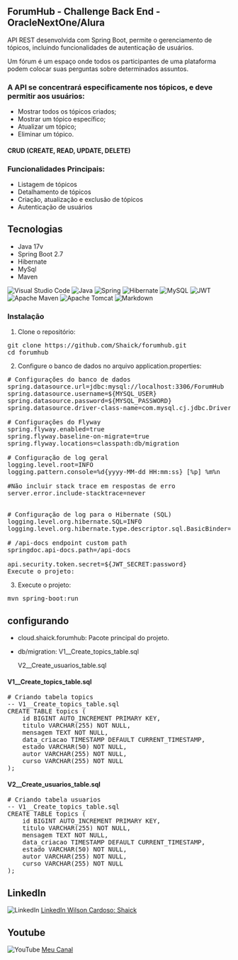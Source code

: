 ## ForumHub - Challenge Back End - OracleNextOne/Alura

<P>API REST desenvolvida com Spring Boot, permite o gerenciamento de tópicos, incluindo funcionalidades de autenticação de usuários.

Um fórum é um espaço onde todos os participantes de uma plataforma podem colocar suas perguntas sobre determinados assuntos.
</P>

### A API se concentrará especificamente nos tópicos, e deve permitir aos usuários:

* Mostrar todos os tópicos criados;
* Mostrar um tópico específico;
* Atualizar um tópico;
* Eliminar um tópico.

#### CRUD (CREATE, READ, UPDATE, DELETE)

### Funcionalidades Principais:
* Listagem de tópicos
* Detalhamento de tópicos
* Criação, atualização e exclusão de tópicos
* Autenticação de usuários

## Tecnologias
<ul>
<li>Java 17v</li>
<li>Spring Boot 2.7</li>
<li>Hibernate</li>
<li>MySql</li>
<li>Maven</li>
</ul>

![Visual Studio Code](https://img.shields.io/badge/Visual%20Studio%20Code-0078d7.svg?style=for-the-badge&logo=visual-studio-code&logoColor=white)
![Java](https://img.shields.io/badge/java-%23ED8B00.svg?style=for-the-badge&logo=openjdk&logoColor=white)
![Spring](https://img.shields.io/badge/spring-%236DB33F.svg?style=for-the-badge&logo=spring&logoColor=white)
![Hibernate](https://img.shields.io/badge/Hibernate-59666C?style=for-the-badge&logo=Hibernate&logoColor=white)
![MySQL](https://img.shields.io/badge/mysql-4479A1.svg?style=for-the-badge&logo=mysql&logoColor=white)
![JWT](https://img.shields.io/badge/JWT-black?style=for-the-badge&logo=JSON%20web%20tokens)
![Apache Maven](https://img.shields.io/badge/Apache%20Maven-C71A36?style=for-the-badge&logo=Apache%20Maven&logoColor=white)
![Apache Tomcat](https://img.shields.io/badge/apache%20tomcat-%23F8DC75.svg?style=for-the-badge&logo=apache-tomcat&logoColor=black)
![Markdown](https://img.shields.io/badge/markdown-%23000000.svg?style=for-the-badge&logo=markdown&logoColor=white)

### Instalação
1. Clone o repositório:

<pre>
git clone https://github.com/Shaick/forumhub.git
cd forumhub
</pre>

2. Configure o banco de dados no arquivo application.properties:

<pre>
# Configurações do banco de dados
spring.datasource.url=jdbc:mysql://localhost:3306/ForumHub
spring.datasource.username=${MYSQL_USER}
spring.datasource.password=${MYSQL_PASSWORD}
spring.datasource.driver-class-name=com.mysql.cj.jdbc.Driver

# Configurações do Flyway
spring.flyway.enabled=true
spring.flyway.baseline-on-migrate=true
spring.flyway.locations=classpath:db/migration

# Configuração de log geral
logging.level.root=INFO
logging.pattern.console=%d{yyyy-MM-dd HH:mm:ss} [%p] %m%n

#Não incluir stack trace em respostas de erro
server.error.include-stacktrace=never


# Configuração de log para o Hibernate (SQL)
logging.level.org.hibernate.SQL=INFO
logging.level.org.hibernate.type.descriptor.sql.BasicBinder=TRACE

# /api-docs endpoint custom path
springdoc.api-docs.path=/api-docs

api.security.token.secret=${JWT_SECRET:password}
Execute o projeto:
</pre>

3. Execute o projeto:
<pre>mvn spring-boot:run</pre>

## configurando

* cloud.shaick.forumhub: Pacote principal do projeto.
- db/migration:
	 V1__Create_topics_table.sql
	 
	 V2__Create_usuarios_table.sql

#### V1__Create_topics_table.sql
<pre>
# Criando tabela topics
-- V1__Create_topics_table.sql
CREATE TABLE topics (
    id BIGINT AUTO_INCREMENT PRIMARY KEY,
    titulo VARCHAR(255) NOT NULL,
    mensagem TEXT NOT NULL,
    data_criacao TIMESTAMP DEFAULT CURRENT_TIMESTAMP,
    estado VARCHAR(50) NOT NULL,
    autor VARCHAR(255) NOT NULL,
    curso VARCHAR(255) NOT NULL
);
</pre>

#### V2__Create_usuarios_table.sql
<pre>
# Criando tabela usuarios
-- V1__Create_topics_table.sql
CREATE TABLE topics (
    id BIGINT AUTO_INCREMENT PRIMARY KEY,
    titulo VARCHAR(255) NOT NULL,
    mensagem TEXT NOT NULL,
    data_criacao TIMESTAMP DEFAULT CURRENT_TIMESTAMP,
    estado VARCHAR(50) NOT NULL,
    autor VARCHAR(255) NOT NULL,
    curso VARCHAR(255) NOT NULL
);
</pre>

## LinkedIn 
![LinkedIn](https://img.shields.io/badge/linkedin-%230077B5.svg?style=for-the-badge&logo=linkedin&logoColor=white) [LinkedIn Wilson Cardoso: Shaick](https://www.linkedin.com/in/shaick/)

## Youtube
![YouTube](https://img.shields.io/badge/YouTube-%23FF0000.svg?style=for-the-badge&logo=YouTube&logoColor=white) [Meu Canal](https://www.youtube.com/channel/UCkmng9THj4jMxrk8963ZxLg)


